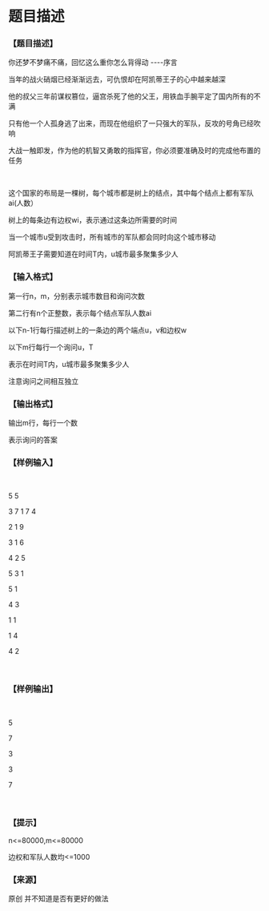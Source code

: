 # 题目描述


<h3>
【题目描述】
</h3>
<p>
你还梦不梦痛不痛，回忆这么重你怎么背得动 ----序言
</p>
<p>
当年的战火硝烟已经渐渐远去，可仇恨却在阿凯蒂王子的心中越来越深
</p>
<p>
他的叔父三年前谋权篡位，逼宫杀死了他的父王，用铁血手腕平定了国内所有的不满
</p>
<p>
只有他一个人孤身逃了出来，而现在他组织了一只强大的军队，反攻的号角已经吹响
</p>
<p>
大战一触即发，作为他的机智又勇敢的指挥官，你必须要准确及时的完成他布置的任务
</p>
<p>
<br/>
</p>
<p>
这个国家的布局是一棵树，每个城市都是树上的结点，其中每个结点上都有军队ai(人数）
</p>
<p>
树上的每条边有边权wi，表示通过这条边所需要的时间
</p>
<p>
当一个城市u受到攻击时，所有城市的军队都会同时向这个城市移动
</p>
<p>
阿凯蒂王子需要知道在时间T内，u城市最多聚集多少人
</p>
<h3>
【输入格式】
</h3>
<p>
第一行n，m，分别表示城市数目和询问次数
</p>
<p>
第二行有n个正整数，表示每个结点军队人数ai
</p>
<p>
以下n-1行每行描述树上的一条边的两个端点u，v和边权w
</p>
<p>
以下m行每行一个询问u，T
</p>
<p>
表示在时间T内，u城市最多聚集多少人
</p>
<p>
注意询问之间相互独立
</p>
<h3>
【输出格式】
</h3>
<p>
输出m行，每行一个数
</p>
<p>
表示询问的答案
</p>
<h3>
【样例输入】
</h3>
<p>
<br/>
</p>
<p>
5 5
</p>
<p>
3 7 1 7 4
</p>
<p>
2 1 9
</p>
<p>
3 1 6
</p>
<p>
4 2 5
</p>
<p>
5 3 1
</p>
<p>
5 1
</p>
<p>
4 3
</p>
<p>
1 1
</p>
<p>
1 4
</p>
<p>
4 2
</p>
<p>
<br/>
</p>
<h3>
【样例输出】
</h3>
<p>
<br/>
</p>
<p>
5
</p>
<p>
7
</p>
<p>
3
</p>
<p>
3
</p>
<p>
7
</p>
<p>
<br/>
</p>
<h3>
【提示】
</h3>
<p>
n&lt;=80000,m&lt;=80000
</p>
<p>
边权和军队人数均&lt;=1000
</p>
<h3>
【来源】
</h3>
<p>
原创 并不知道是否有更好的做法
</p>
